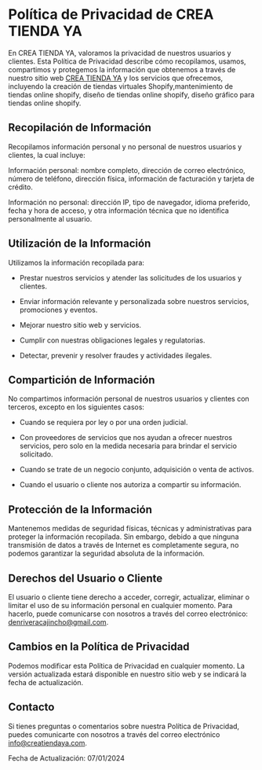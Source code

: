 # **Política de Privacidad de CREA TIENDA YA**

En CREA TIENDA YA, valoramos la privacidad de nuestros usuarios y clientes. Esta Política de Privacidad describe cómo recopilamos, usamos, compartimos y protegemos la información que obtenemos a través de nuestro sitio web [CREA TIENDA YA](https://www.creatiendaya.com)  y los servicios que ofrecemos, incluyendo la creación de tiendas virtuales Shopify,mantenimiento de tiendas online shopify, diseño de tiendas online shopify, diseño gráfico para tiendas online shopify.



## **Recopilación de Información**

Recopilamos información personal y no personal de nuestros usuarios y clientes, la cual incluye:

Información personal: nombre completo, dirección de correo electrónico, número de teléfono, dirección física, información de facturación y tarjeta de crédito.

Información no personal: dirección IP, tipo de navegador, idioma preferido, fecha y hora de acceso, y otra información técnica que no identifica personalmente al usuario.

## **Utilización de la Información**

Utilizamos la información recopilada para:

- Prestar nuestros servicios y atender las solicitudes de los usuarios y clientes.

- Enviar información relevante y personalizada sobre nuestros servicios, promociones y eventos.

- Mejorar nuestro sitio web y servicios.

- Cumplir con nuestras obligaciones legales y regulatorias.

- Detectar, prevenir y resolver fraudes y actividades ilegales.

## **Compartición de Información**

No compartimos información personal de nuestros usuarios y clientes con terceros, excepto en los siguientes casos:

- Cuando se requiera por ley o por una orden judicial.

- Con proveedores de servicios que nos ayudan a ofrecer nuestros servicios, pero solo en la medida necesaria para brindar el servicio solicitado.

- Cuando se trate de un negocio conjunto, adquisición o venta de activos.

- Cuando el usuario o cliente nos autoriza a compartir su información.

## **Protección de la Información**

Mantenemos medidas de seguridad físicas, técnicas y administrativas para proteger la información recopilada. Sin embargo, debido a que ninguna transmisión de datos a través de Internet es completamente segura, no podemos garantizar la seguridad absoluta de la información.

## **Derechos del Usuario o Cliente**

El usuario o cliente tiene derecho a acceder, corregir, actualizar, eliminar o limitar el uso de su información personal en cualquier momento. Para hacerlo, puede comunicarse con nosotros a través del correo electrónico: denriveracajincho@gmail.com.

## **Cambios en la Política de Privacidad**

Podemos modificar esta Política de Privacidad en cualquier momento. La versión actualizada estará disponible en nuestro sitio web y se indicará la fecha de actualización.

## **Contacto**

Si tienes preguntas o comentarios sobre nuestra Política de Privacidad, puedes comunicarte con nosotros a través del correo electrónico info@creatiendaya.com.

Fecha de Actualización: 07/01/2024